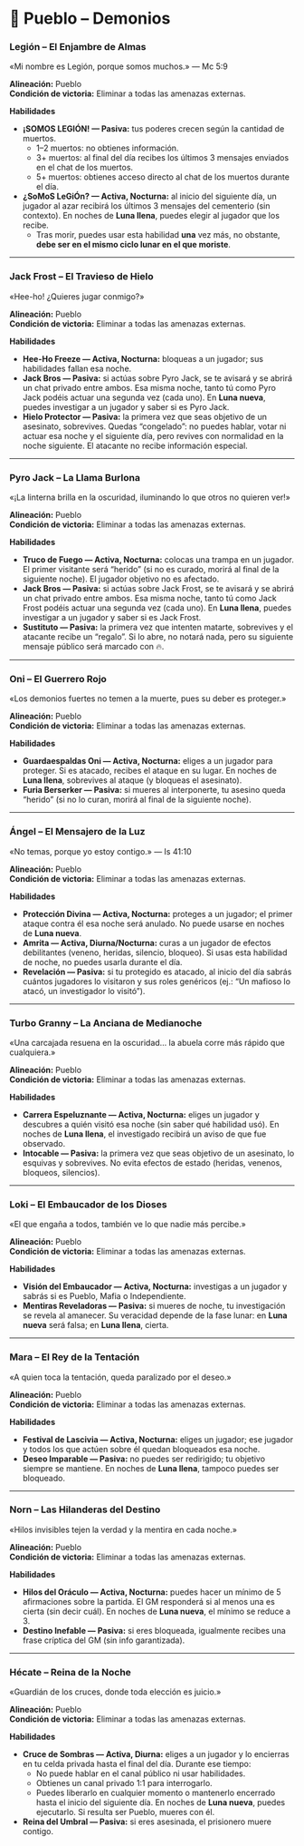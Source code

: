 # 📜 Pueblo – Demonios

### Legión – El Enjambre de Almas
«Mi nombre es Legión, porque somos muchos.» — Mc 5:9

**Alineación:** Pueblo  
**Condición de victoria:** Eliminar a todas las amenazas externas.  

**Habilidades**  
- **¡SOMOS LEGIÓN! — Pasiva:** tus poderes crecen según la cantidad de muertos.  
  - 1–2 muertos: no obtienes información.  
  - 3+ muertos: al final del día recibes los últimos 3 mensajes enviados en el chat de los muertos.  
  - 5+ muertos: obtienes acceso directo al chat de los muertos durante el día.  
- **¿SoMoS LeGiÓn? — Activa, Nocturna:** al inicio del siguiente día, un jugador al azar recibirá los últimos 3 mensajes del cementerio (sin contexto). En noches de **Luna llena**, puedes elegir al jugador que los recibe. 
  - Tras morir, puedes usar esta habilidad **una** vez más, no obstante, **debe ser en el mismo ciclo lunar en el que moriste**. 

---

### Jack Frost – El Travieso de Hielo
«Hee-ho! ¿Quieres jugar conmigo?»  

**Alineación:** Pueblo  
**Condición de victoria:** Eliminar a todas las amenazas externas.  

**Habilidades**  
- **Hee-Ho Freeze — Activa, Nocturna:** bloqueas a un jugador; sus habilidades fallan esa noche.  
- **Jack Bros — Pasiva:** si actúas sobre Pyro Jack, se te avisará y se abrirá un chat privado entre ambos. Esa misma noche, tanto tú como Pyro Jack podéis actuar una segunda vez (cada uno). En **Luna nueva**, puedes investigar a un jugador y saber si es Pyro Jack.  
- **Hielo Protector — Pasiva:** la primera vez que seas objetivo de un asesinato, sobrevives. Quedas “congelado”: no puedes hablar, votar ni actuar esa noche y el siguiente día, pero revives con normalidad en la noche siguiente. El atacante no recibe información especial.  

---

### Pyro Jack – La Llama Burlona
«¡La linterna brilla en la oscuridad, iluminando lo que otros no quieren ver!»  

**Alineación:** Pueblo  
**Condición de victoria:** Eliminar a todas las amenazas externas.  

**Habilidades**  
- **Truco de Fuego — Activa, Nocturna:** colocas una trampa en un jugador. El primer visitante será “herido” (si no es curado, morirá al final de la siguiente noche). El jugador objetivo no es afectado.  
- **Jack Bros — Pasiva:** si actúas sobre Jack Frost, se te avisará y se abrirá un chat privado entre ambos. Esa misma noche, tanto tú como Jack Frost podéis actuar una segunda vez (cada uno). En **Luna llena**, puedes investigar a un jugador y saber si es Jack Frost.  
- **Sustituto — Pasiva:** la primera vez que intenten matarte, sobrevives y el atacante recibe un “regalo”. Si lo abre, no notará nada, pero su siguiente mensaje público será marcado con 🔥.  

---

### Oni – El Guerrero Rojo
«Los demonios fuertes no temen a la muerte, pues su deber es proteger.»  

**Alineación:** Pueblo  
**Condición de victoria:** Eliminar a todas las amenazas externas.  

**Habilidades**  
- **Guardaespaldas Oni — Activa, Nocturna:** eliges a un jugador para proteger. Si es atacado, recibes el ataque en su lugar. En noches de **Luna llena**, sobrevives al ataque (y bloqueas el asesinato).  
- **Furia Berserker — Pasiva:** si mueres al interponerte, tu asesino queda “herido” (si no lo curan, morirá al final de la siguiente noche).  

---

### Ángel – El Mensajero de la Luz
«No temas, porque yo estoy contigo.» — Is 41:10  

**Alineación:** Pueblo  
**Condición de victoria:** Eliminar a todas las amenazas externas.  

**Habilidades**  
- **Protección Divina — Activa, Nocturna:** proteges a un jugador; el primer ataque contra él esa noche será anulado. No puede usarse en noches de **Luna nueva**.  
- **Amrita — Activa, Diurna/Nocturna:** curas a un jugador de efectos debilitantes (veneno, heridas, silencio, bloqueo). Si usas esta habilidad de noche, no puedes usarla durante el día.  
- **Revelación — Pasiva:** si tu protegido es atacado, al inicio del día sabrás cuántos jugadores lo visitaron y sus roles genéricos (ej.: “Un mafioso lo atacó, un investigador lo visitó”).  

---

### Turbo Granny – La Anciana de Medianoche
«Una carcajada resuena en la oscuridad… la abuela corre más rápido que cualquiera.»  

**Alineación:** Pueblo  
**Condición de victoria:** Eliminar a todas las amenazas externas.  

**Habilidades**  
- **Carrera Espeluznante — Activa, Nocturna:** eliges un jugador y descubres a quién visitó esa noche (sin saber qué habilidad usó). En noches de **Luna llena**, el investigado recibirá un aviso de que fue observado.  
- **Intocable — Pasiva:** la primera vez que seas objetivo de un asesinato, lo esquivas y sobrevives. No evita efectos de estado (heridas, venenos, bloqueos, silencios).  

---

### Loki – El Embaucador de los Dioses
«El que engaña a todos, también ve lo que nadie más percibe.»  

**Alineación:** Pueblo  
**Condición de victoria:** Eliminar a todas las amenazas externas.  

**Habilidades**  
- **Visión del Embaucador — Activa, Nocturna:** investigas a un jugador y sabrás si es Pueblo, Mafia o Independiente.  
- **Mentiras Reveladoras — Pasiva:** si mueres de noche, tu investigación se revela al amanecer. Su veracidad depende de la fase lunar: en **Luna nueva** será falsa; en **Luna llena**, cierta.  

---

### Mara – El Rey de la Tentación
«A quien toca la tentación, queda paralizado por el deseo.»  

**Alineación:** Pueblo  
**Condición de victoria:** Eliminar a todas las amenazas externas.  

**Habilidades**  
- **Festival de Lascivia — Activa, Nocturna:** eliges un jugador; ese jugador y todos los que actúen sobre él quedan bloqueados esa noche.  
- **Deseo Imparable — Pasiva:** no puedes ser redirigido; tu objetivo siempre se mantiene. En noches de **Luna llena**, tampoco puedes ser bloqueado.  

---

### Norn – Las Hilanderas del Destino
«Hilos invisibles tejen la verdad y la mentira en cada noche.»  

**Alineación:** Pueblo  
**Condición de victoria:** Eliminar a todas las amenazas externas.  

**Habilidades**  
- **Hilos del Oráculo — Activa, Nocturna:** puedes hacer un mínimo de 5 afirmaciones sobre la partida. El GM responderá si al menos una es cierta (sin decir cuál). En noches de **Luna nueva**, el mínimo se reduce a 3.  
- **Destino Inefable — Pasiva:** si eres bloqueada, igualmente recibes una frase críptica del GM (sin info garantizada).  

---

### Hécate – Reina de la Noche
«Guardián de los cruces, donde toda elección es juicio.»  

**Alineación:** Pueblo  
**Condición de victoria:** Eliminar a todas las amenazas externas.  

**Habilidades**  
- **Cruce de Sombras — Activa, Diurna:** eliges a un jugador y lo encierras en tu celda privada hasta el final del día. Durante ese tiempo:  
  - No puede hablar en el canal público ni usar habilidades.  
  - Obtienes un canal privado 1:1 para interrogarlo.  
  - Puedes liberarlo en cualquier momento o mantenerlo encerrado hasta el inicio del siguiente día. En noches de **Luna nueva**, puedes ejecutarlo. Si resulta ser Pueblo, mueres con él.  
- **Reina del Umbral — Pasiva:** si eres asesinada, el prisionero muere contigo.  
